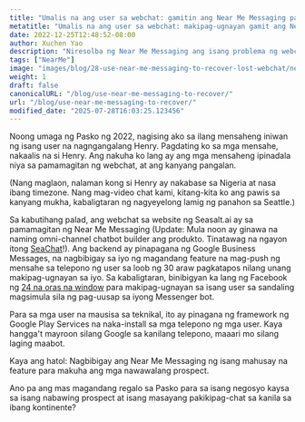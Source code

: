 ```yaml
---
title: "Umalis na ang user sa webchat: gamitin ang Near Me Messaging para magpadala ng mensahe sa kanila!"
metatitle: "Umalis na ang user sa webchat: makipag-ugnayan gamit ang Near Me Messaging!"
date: 2022-12-25T12:48:52-08:00
author: Xuchen Yao
description: "Niresolba ng Near Me Messaging ang isang problema ng webchat: makipag-ugnayan muli sa iyong user kahit *pagkatapos* nilang umalis sa pag-uusap."
tags: ["NearMe"]
image: "images/blog/28-use-near-me-messaging-to-recover-lost-webchat/near-me-messaging-google-business-messages-recover-webchat.png"
weight: 1
draft: false
canonicalURL: "/blog/use-near-me-messaging-to-recover/"
url: "/blog/use-near-me-messaging-to-recover/"
modified_date: "2025-07-28T16:03:25.123456"
---
```


Noong umaga ng Pasko ng 2022, nagising ako sa ilang mensaheng iniwan ng isang user na nagngangalang Henry. Pagdating ko sa mga mensahe, nakaalis na si Henry. Ang nakuha ko lang ay ang mga mensaheng ipinadala niya sa pamamagitan ng webchat, at ang kanyang pangalan.

(Nang maglaon, nalaman kong si Henry ay nakabase sa Nigeria at nasa ibang timezone. Nang mag-video chat kami, kitang-kita ko ang pawis sa kanyang mukha, kabaligtaran ng nagyeyelong lamig ng panahon sa Seattle.)

Sa kabutihang palad, ang webchat sa website ng Seasalt.ai ay sa pamamagitan ng Near Me Messaging (Update: Mula noon ay ginawa na naming omni-channel chatbot builder ang produkto. Tinatawag na ngayon itong [SeaChat](https://chat.seasalt.ai/?utm_source=blog)!). Ang backend ay pinapagana ng Google Business Messages, na nagbibigay sa iyo ng magandang feature na mag-push ng mensahe sa telepono ng user sa loob ng 30 araw pagkatapos nilang unang makipag-ugnayan sa iyo. Sa kabaligtaran, binibigyan ka lang ng Facebook ng [24 na oras na window](https://developers.facebook.com/docs/messenger-platform/policy/policy-overview/) para makipag-ugnayan sa isang user sa sandaling magsimula sila ng pag-uusap sa iyong Messenger bot.

Para sa mga user na mausisa sa teknikal, ito ay pinagana ng framework ng Google Play Services na naka-install sa mga telepono ng mga user. Kaya hangga't mayroon silang Google sa kanilang telepono, maaari mo silang laging maabot.

Kaya ang hatol: Nagbibigay ang Near Me Messaging ng isang mahusay na feature para makuha ang mga nawawalang prospect.

Ano pa ang mas magandang regalo sa Pasko para sa isang negosyo kaysa sa isang nabawing prospect at isang masayang pakikipag-chat sa kanila sa ibang kontinente?

